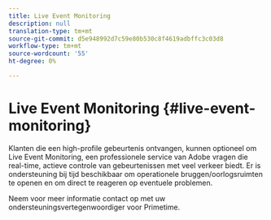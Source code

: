 ```yaml
---
title: Live Event Monitoring
description: null
translation-type: tm+mt
source-git-commit: d5e948992d7c59e80b530c8f4619adbffc3c03d8
workflow-type: tm+mt
source-wordcount: '55'
ht-degree: 0%

---
```



# Live Event Monitoring {#live-event-monitoring}

Klanten die een high-profile gebeurtenis ontvangen, kunnen optioneel om Live Event Monitoring, een professionele service van Adobe vragen die real-time, actieve controle van gebeurtenissen met veel verkeer biedt. Er is ondersteuning bij tijd beschikbaar om operationele bruggen/oorlogsruimten te openen en om direct te reageren op eventuele problemen.

Neem voor meer informatie contact op met uw ondersteuningsvertegenwoordiger voor Primetime.
